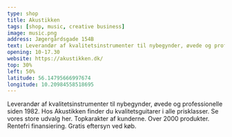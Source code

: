 ```yaml
---
type: shop
title: Akustikken
tags: [shop, music, creative business]
image: music.png
address: Jægergårdsgade 154B
text: Leverandør af kvalitetsinstrumenter til nybegynder, øvede og professionelle siden 1982. Hos Akustikken finder du kvalitetsguitarer i alle prisklasser.
opening: 10-17.30
website: https://akustikken.dk/
top: 30%
left: 50%
latitude: 56.14795666997674
longitude: 10.20984558518695
---
```


Leverandør af kvalitetsinstrumenter til nybegynder, øvede og professionelle siden 1982. Hos Akustikken finder du kvalitetsguitarer i alle prisklasser. Se vores store udvalg her. Topkarakter af kunderne. Over 2000 produkter. Rentefri finansiering. Gratis eftersyn ved køb.
